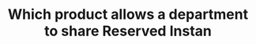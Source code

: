 ---
layout: all-exams
title: "Which product allows a department to share Reserved Instan"
blurb: "One of the key benefits to using AWS Organizations is that it can allow multiple accounts to share Reserved Instance rates and volume pricing discounts, e"
quid: 86
---